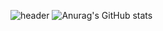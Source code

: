 ![header](https://capsule-render.vercel.app/api?type=wave)
![Anurag's GitHub stats](https://github-readme-stats.vercel.app/api?username=Sioonn&show_icons=true&theme=radical)
<!--
**Sioonn/Sioonn** is a ✨ _special_ ✨ repository because its `README.md` (this file) appears on your GitHub profile.

Here are some ideas to get you started:

- 🔭 I’m currently working on ...
- 🌱 I’m currently learning ...
- 👯 I’m looking to collaborate on ...
- 🤔 I’m looking for help with ...
- 💬 Ask me about ...
- 📫 How to reach me: ...
- 😄 Pronouns: ...
- ⚡ Fun fact: ...
-->
